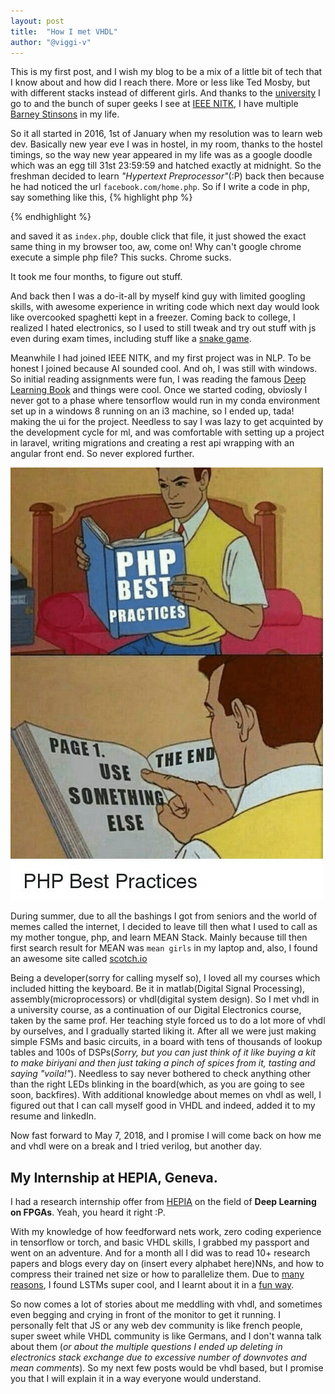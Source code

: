 ```yaml
---
layout: post
title:  "How I met VHDL"
author: "@viggi-v"
---
```


This is my first post, and I wish my blog to be a mix of a little bit of tech that I know about and how did I reach there. More or less like Ted Mosby, but with different stacks instead of different girls. And thanks to the [university](https://nitk.ac.in) I go to and the bunch of super geeks I see at [IEEE NITK](https://ieee-nitk.github.io), I have multiple [Barney Stinsons](https://ieee-nitk.github.io/team.html) in my life.

So it all started in 2016, 1st of January when my resolution was to learn web dev. Basically new year eve I was in hostel, in my room, thanks to the hostel timings, so the way new year appeared in my life was as a google doodle which was an egg till 31st 23:59:59 and hatched exactly at midnight. So the freshman decided to learn _"Hypertext Preprocessor"_(:P) back then because he had noticed the url `facebook.com/home.php`. So if I write a code in php, say something like this,
{% highlight php %}
<?php
	echo "Hello World!";
?>
{% endhighlight %}

and saved it as `index.php`, double click that file, it just showed the exact same thing in my browser too, aw, come on! Why can't google chrome execute a simple php file? This sucks. Chrome sucks.

It took me four months, to figure out stuff.

And back then I was a do-it-all by myself kind guy with limited googling skills, with awesome experience in writing code which next day would look like overcooked spaghetti kept in a freezer. Coming back to college, I realized I hated electronics, so I used to still tweak and try out stuff with js even during exam times, including stuff like a [snake game](https://viggi-v.github.io/sgame/).

Meanwhile I had joined IEEE NITK, and my first project was in NLP. To be honest I joined because AI sounded cool. And oh, I was still with windows. So initial reading assignments were fun, I was reading the famous [Deep Learning Book](http://www.deeplearningbook.org/) and things were cool. Once we started coding, obviosly I never got to a phase where tensorflow would run in my conda environment set up in a windows 8 running on an i3 machine, so I ended up, tada! making the ui for the project. Needless to say I was lazy to get acquinted by the development cycle for ml, and was comfortable with setting up a project in laravel, writing migrations and creating a rest api wrapping with an angular front end. So never explored further.

![php](../assets/2018-07-05-how-I-met-vhdl/php.jpeg)

During summer, due to all the bashings I got from seniors and the world of memes called the internet, I decided to leave till then what I used to call as my mother tongue, php, and learn MEAN Stack. Mainly because till then first search result for MEAN was `mean girls` in my laptop and, also, I found an awesome site called [scotch.io](https://scotch.io)

Being a developer(sorry for calling myself so), I loved all my courses which included hitting the keyboard. Be it in matlab(Digital Signal Processing), assembly(microprocessors) or vhdl(digital system design). So I met vhdl in a university course, as a continuation of our Digital Electronics course, taken by the same prof. Her teaching style forced us to do a lot more of vhdl by ourselves, and I gradually started liking it. After all we were just making simple FSMs and basic circuits, in a board with tens of thousands of lookup tables and 100s of DSPs(_Sorry, but you can just think of it like buying a kit to make biriyani and then just taking a pinch of spices from it, tasting and saying "voila!"_). Needless to say never bothered to check anything other than the right LEDs blinking in the board(which, as you are going to see soon, backfires). With additional knowledge about memes on vhdl as well, I figured out that I can call myself good in VHDL and indeed, added it to my resume and linkedIn.

Now fast forward to May 7, 2018, and I promise I will come back on how me and vhdl were on a break and I tried verilog, but another day.

## My Internship at HEPIA, Geneva.

I had a research internship offer from [HEPIA](http://hepia.hesge.ch/) on the field of **Deep Learning on FPGAs**. Yeah, you heard it right :P.

With my knowledge of how feedforward nets work, zero coding experience in tensorflow or torch, and basic VHDL skills, I grabbed my passport and went on an adventure. And for a month all I did was to read 10+ research papers and blogs every day on (insert every alphabet here)NNs, and how to compress their trained net size or how to parallelize them. Due to [many reasons](https://karpathy.github.io/2015/05/21/rnn-effectiveness/), I found LSTMs super cool, and I learnt about it in a [fun way](https://colah.github.io/posts/2015-08-Understanding-LSTMs/).

So now comes a lot of stories about me meddling with vhdl, and sometimes even begging and crying in front of the monitor to get it running. I personally felt that JS or any web dev community is like french people, super sweet while VHDL community is like Germans, and I don't wanna talk about them (_or about the multiple questions I ended up deleting in electronics stack exchange due to excessive number of downvotes and mean comments_). So my next few posts would be vhdl based, but I promise you that I will explain it in a way everyone would understand.